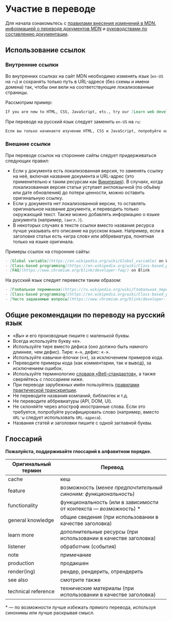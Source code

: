 # Участие в переводе

<!-- markdownlint-disable search-replace -->

Для начала ознакомьтесь с [правилами внесения изменений в MDN](https://github.com/mdn/translated-content/blob/main/CONTRIBUTING.md), [информацией о переводе документов MDN](https://github.com/mdn/translated-content/blob/main/docs/README.md) и [руководствами по составлению документации](https://developer.mozilla.org/ru/docs/MDN/Writing_guidelines).

<!-- markdownlint-enable search-replace -->

## Использование ссылок

### Внутренние ссылки

Во внутренних ссылках на сайт MDN необходимо изменять язык (`en-US` на `ru`) и сохранять только путь в URL-адресе (без схемы и имени домена) так, чтобы они вели на соответствующие локализованные страницы.

Рассмотрим пример:

```md
If you are new to HTML, CSS, JavaScript, etc., try our [Learn web development](/en-US/docs/Learn) tutorials.
```

При переводе на русский язык следует заменить `en-US` на `ru`:

```md
Если вы только начинаете изучение HTML, CSS и JavaScript, попробуйте наши руководства по [Изучению веб-разработки](/ru/docs/Learn).
```

### Внешние ссылки

При переводе ссылок на сторонние сайты следует придерживаться следующих правил:

- Если у документа есть локализованная версия, то заменять ссылку на неё, включая название документа и URL-адрес (это применительно к таким ресурсам как [Википедия](https://ru.wikipedia.org/)). В случаях, когда локализованная версия статьи уступает англоязычной (по объёму или дате обновления) до потери ценности, можно оставить оригинальную ссылку.
- Если у документа нет локализованной версии, то оставлять оригинальное название документа, и переводить только окружающий текст. Также можно добавлять информацию о языке документа (например, `(англ.)`).
- В некоторых случаях в тексте ссылки вместо названия ресурса лучше указывать его описание на русском языке. Например, если в заголовке статьи есть «игра слов» или аббревиатура, понятная только на языке оригинала.

Примеры ссылок на сторонние сайты:

```md
- [Global variable](https://en.wikipedia.org/wiki/Global_variable) on Wikipedia
- [Class-based programming](https://en.wikipedia.org/wiki/Class-based_programming) on Wikipedia
- [FAQ](https://www.chromium.org/blink/developer-faq/) on Blink
```

На русский язык следует перевести таким образом:

```md
- [Глобальная переменная](https://ru.wikipedia.org/wiki/Глобальная_переменная) в Википедии
- [Class-based programming](https://en.wikipedia.org/wiki/Class-based_programming) в Википедии (англ.)
- [Часто задаваемые вопросы](https://www.chromium.org/blink/developer-faq/) на сайте Blink (англ.)
```

## Общие рекомендации по переводу на русский язык

- «_Вы_» и его производные пишите с маленькой буквы.
- Всегда используйте букву «`ё`».
- Используйте тире вместо дефиса (оно должно быть намного длиннее, чем дефис). Тире: «`—`», дефис: «`-`».
- Используйте кавычки-ёлочки («»), за исключением примеров кода.
- Переводите примеры кода (как комментарии, так и вывод), за исключением ошибок.
- Используйте терминологию [словаря «Веб-стандартов»](https://github.com/web-standards-ru/dictionary), а также сверяйтесь с глоссарием ниже.
- При переводе зарубежных имён пользуйтесь [правилами практической транскрипции](https://ru.wikipedia.org/wiki/Категория:Практическая_транскрипция_с_русским_языком).
- Не переводите названия компаний, библиотек и т.д.
- Не переводите аббревиатуры (API, DOM, UI).
- Не склоняйте через апостроф иностранные слова. Если это требуется, попробуйте русифицировать слово (например, вместо `URL'ы` следует использовать `URL-адреса`).
- Названия статей и заголовки пишите с одной заглавной буквы.

## Глоссарий

**Пожалуйста, поддерживайте глоссарий в алфавитном порядке.**

| Оригинальный термин | Перевод                                                              |
| ------------------- | -------------------------------------------------------------------- |
| cache               | кеш                                                                  |
| feature             | возможность (_менее предпочтительный синоним: функциональность_)     |
| functionality       | функциональность (или в зависимости от контекста — _возможность_) \* |
| general knowledge   | общие сведения (при использовании в качестве заголовка)              |
| learn more          | дополнительные ресурсы (при использовании в качестве заголовка)      |
| listener            | обработчик (события)                                                 |
| note                | примечание                                                           |
| production          | продакшен                                                            |
| render(ing)         | рендер, рендерить, отрендерить                                       |
| see also            | смотрите также                                                       |
| technical reference | технические материалы (при использовании в качестве заголовка)       |

\* — по возможности лучше избежать прямого перевода, используя синонимы или лучше раскрывая смысл.

